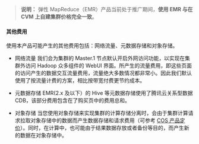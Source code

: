 
>**说明：**
>弹性 MapReduce（EMR）产品当前处于推广期间，**使用 EMR 与在 CVM 上自建集群价格完全一致**。 


#### 其他费用
使用本产品可能产生的其他费用包括：网络流量、元数据存储和对象存储。

- 网络流量
我们会为集群的 Master.1 节点默认开启外网访问功能，以实现在集群外访问 Hadoop 众多组件的 WebUI 界面。所产生的流量费用，即这些页面的访问产生的数据交互流量费用，流量绝大多数情况都非常小。因此我们默认使用了按流量计费的方案，相比按带宽付费更节约成本。

- 元数据存储
EMR(2.x 及以下）的 Hive 等元数据存储使用了腾讯云关系型数据 CDB，该部分费用包含在了购买页中的费用总和。

- 对象存储
当您使用对象存储来实现集群的计算存储分离时，会由于集群计算请求拉取对象存储中的数据而产生数据存储和请求费用（可参考 [COS 产品定价](https://cloud.tencent.com/document/product/436/6239)）。同时，在计算中，也可能由于结果数据存放或者备份等目的，而产生新的数据在对象存储中。

